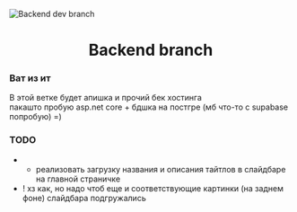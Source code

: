 ![Backend dev branch](https://avatars.mds.yandex.net/i?id=26fa19d9cea8b1ae73a9df628cb028c4_l-5192432-images-thumbs&n=13)

<div id="toc">
  <ul align="center" style="list-style: none">
    <summary>
      <h1>
        Backend branch
      </h1>
    </summary>
  </ul>
</div>

**<h3>Ват из ит</h3>**
В этой ветке будет апишка и прочий бек хостинга<br>
пакашто пробую asp.net core + бдшка на постгре (мб что-то с supabase попробую) =) 

**<h3>TODO</h3>**
- + реализовать загрузку названия и описания тайтлов в слайдбаре на главной страничке
- ! хз как, но надо чтоб еще и соответствующие картинки (на заднем фоне) слайдбара подгружались

